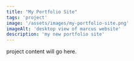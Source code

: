 ```yaml
---
title: "My Portfolio Site"
tags: 'project'
image: '/assets/images/my-portfolio-site.png'
imageAlt: 'desktop view of marcus website'
description: 'my new portfolio site'
---
```


project content will go here.